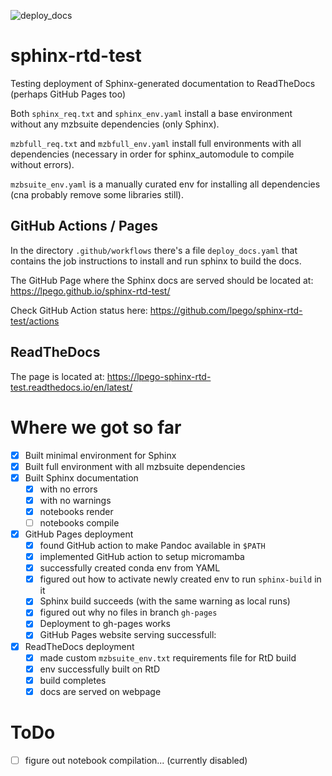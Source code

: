 ![deploy_docs](https://github.com/lpego/sphinx-rtd-test/actions/workflows/WORKFLOW-FILE/badge.svg)

# sphinx-rtd-test
Testing deployment of Sphinx-generated documentation to ReadTheDocs (perhaps GitHub Pages too)

Both `sphinx_req.txt` and `sphinx_env.yaml` install a base environment without any mzbsuite dependencies (only Sphinx). 

`mzbfull_req.txt` and `mzbfull_env.yaml` install full environments with all dependencies (necessary in order for sphinx_automodule to compile without errors). 

`mzbsuite_env.yaml` is a manually curated env for installing all dependencies (cna probably remove some libraries still). 

## GitHub Actions / Pages

In the directory `.github/workflows` there's a file `deploy_docs.yaml` that contains the job instructions to install and run sphinx to build the docs. 

The GitHub Page where the Sphinx docs are served should be located at: https://lpego.github.io/sphinx-rtd-test/

Check GitHub Action status here: https://github.com/lpego/sphinx-rtd-test/actions

## ReadTheDocs

The page is located at: https://lpego-sphinx-rtd-test.readthedocs.io/en/latest/

# Where we got so far

- [x] Built minimal environment for Sphinx
- [x] Built full environment with all mzbsuite dependencies
- [x] Built Sphinx documentation
    - [x] with no errors
    - [x] with no warnings
    - [x] notebooks render
    - [ ] notebooks compile
- [x] GitHub Pages deployment
    - [x] found GitHub action to make Pandoc available in `$PATH`
    - [x] implemented GitHub action to setup micromamba
    - [x] successfully created conda env from YAML
    - [x] figured out how to activate newly created env to run `sphinx-build` in it
    - [x] Sphinx build succeeds (with the same warning as local runs)
    - [x] figured out why no files in branch `gh-pages`
    - [x] Deployment to gh-pages works
    - [x] GitHub Pages website serving successfull: 
- [x] ReadTheDocs deployment 
    - [x] made custom `mzbsuite_env.txt` requirements file for RtD build
    - [x] env successfully built on RtD
    - [x] build completes
    - [x] docs are served on webpage

# ToDo 

- [ ] figure out notebook compilation... (currently disabled)